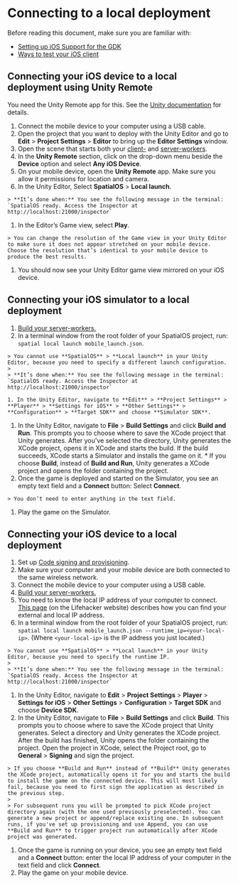 [//]: # (TODO - get rid of mobile_launch.json mention and explain it differently)

# Connecting to a local deployment

Before reading this document, make sure you are familiar with:

  * [Setting up iOS Support for the GDK]({{urlRoot}}/content/mobile/ios/setup)
  * [Ways to test your iOS client]({{urlRoot}}/content/mobile/ios/ways-to-test)

## Connecting your iOS device to a local deployment using Unity Remote
You need the Unity Remote app for this. See the [Unity documentation](https://docs.unity3d.com/Manual/UnityRemote5.html) for details.

  1. Connect the mobile device to your computer using a USB cable.
  1. Open the project that you want to deploy with the Unity Editor and go to **Edit** > **Project Settings** > **Editor** to bring up the **Editor Settings** window.
  1. Open the scene that starts both your [client-]({{urlRoot}}/content/glossary#client-worker) and [server-workers]({{urlRoot}}/content/glossary#server-worker).
  1. In the **Unity Remote** section, click on the drop-down menu beside the **Device** option and select **Any iOS Device**.
  1. On your mobile device, open the **Unity Remote** app. Make sure you allow it permissions for location and camera.
  1. In the Unity Editor, Select **SpatialOS** > **Local launch**.

    > **It’s done when:** You see the following message in the terminal: `SpatialOS ready. Access the Inspector at http://localhost:21000/inspector`

  1. In the Editor’s Game view, select **Play**.

    > You can change the resolution of the Game view in your Unity Editor to make sure it does not appear stretched on your mobile device. Choose the resolution that’s identical to your mobile device to produce the best results.

  1. You should now see your Unity Editor game view mirrored on your iOS device.

## Connecting your iOS simulator to a local deployment

  1. [Build your server-workers.]({{urlRoot}}/content/build)
  1. In a terminal window from the root folder of your SpatialOS project,  run: `spatial local launch mobile_launch.json`.

    > You cannot use **SpatialOS** > **Local launch** in your Unity Editor, because you need to specify a different launch configuration.
    >
    > **It’s done when:** You see the following message in the terminal: `SpatialOS ready. Access the Inspector at http://localhost:21000/inspector`

    1. In the Unity Editor, navigate to **Edit** > **Project Settings** > **Player** > **Settings for iOS** > **Other Settings** > **Configuration** > **Target SDK** and choose **Simulator SDK**.
  1. In the Unity Editor, navigate to **File** > **Build Settings** and click **Build and Run**. This prompts you to choose where to save the XCode project that Unity generates. After you've selected the directory, Unity generates the XCode project, opens it in XCode and starts the build. If the build succeeds, XCode starts a Simulator and installs the game on it.
    * If you choose **Build**, instead of **Build and Run**, Unity generates a XCode project and opens the folder containing the project.
  1. Once the game is deployed and started on the Simulator, you see an empty text field and a **Connect** button: Select **Connect**.

    > You don’t need to enter anything in the text field.

  1. Play the game on the Simulator.

## Connecting your iOS device to a local deployment

  1. Set up [Code signing and provisioning](https://help.apple.com/xcode/mac/current/#/dev60b6fbbc7).
  1. Make sure your computer and your mobile device are both connected to the same wireless network.
  1. Connect the mobile device to your computer using a USB cable.
  1. [Build your server-workers.]({{urlRoot}}/content/build)
  1. You need to know the local IP address of your computer to connect. [This page](https://lifehacker.com/5833108/how-to-find-your-local-and-external-ip-address) (on the Lifehacker website)  describes how you can find your external and local IP address.
  1. In a terminal window from the root folder of your SpatialOS project,  run: `spatial local launch mobile_launch.json --runtime_ip=<your-local-ip>`. (Where `<your-local-ip>` is the IP address you just located.)

    > You cannot use **SpatialOS** > **Local launch** in your Unity Editor, because you need to specify the runtime IP.
    >
    > **It’s done when:** You see the following message in the terminal: `SpatialOS ready. Access the Inspector at http://localhost:21000/inspector`

  1. In the Unity Editor, navigate to **Edit** > **Project Settings** > **Player** > **Settings for iOS** > **Other Settings** > **Configuration** > **Target SDK** and choose **Device SDK**.
  1. In the Unity Editor, navigate to **File** > **Build Settings** and click **Build**. This prompts you to choose where to save the XCode project that Unity generates. Select a directory and Unity generates the XCode project. After the build has finished, Unity opens the folder containing the project. Open the project in XCode, select the Project root, go to **General** > **Signing** and sign the project.

    > If you choose **Build and Run** instead of **Build** Unity generates the XCode project, automatically opens it for you and starts the build to install the game on the connected device. This will most likely fail, because you need to first sign the application as described in the previous step.
    >
    > For subsequent runs you will be prompted to pick XCode project directory again (with the one used previously preselected). You can generate a new project or append/replace existing one. In subsequent runs, if you've set up provisioning and use Append, you can use **Build and Run** to trigger project run automatically after XCode project was generated.

  1. Once the game is running on your device, you see an empty text field and a **Connect** button: enter the local IP address of your computer in the text field and click **Connect**.
  1. Play the game on your mobile device.
